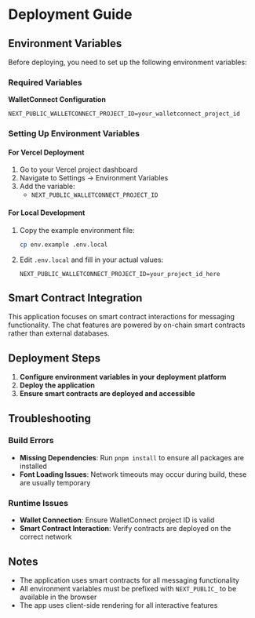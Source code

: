 # Deployment Guide

## Environment Variables

Before deploying, you need to set up the following environment variables:

### Required Variables

**WalletConnect Configuration**
```
NEXT_PUBLIC_WALLETCONNECT_PROJECT_ID=your_walletconnect_project_id
```

### Setting Up Environment Variables

#### For Vercel Deployment

1. Go to your Vercel project dashboard
2. Navigate to Settings → Environment Variables
3. Add the variable:
   - `NEXT_PUBLIC_WALLETCONNECT_PROJECT_ID`

#### For Local Development

1. Copy the example environment file:
   ```bash
   cp env.example .env.local
   ```

2. Edit `.env.local` and fill in your actual values:
   ```
   NEXT_PUBLIC_WALLETCONNECT_PROJECT_ID=your_project_id_here
   ```

## Smart Contract Integration

This application focuses on smart contract interactions for messaging functionality. The chat features are powered by on-chain smart contracts rather than external databases.

## Deployment Steps

1. **Configure environment variables in your deployment platform**
2. **Deploy the application**
3. **Ensure smart contracts are deployed and accessible**

## Troubleshooting

### Build Errors

- **Missing Dependencies**: Run `pnpm install` to ensure all packages are installed
- **Font Loading Issues**: Network timeouts may occur during build, these are usually temporary

### Runtime Issues

- **Wallet Connection**: Ensure WalletConnect project ID is valid
- **Smart Contract Interaction**: Verify contracts are deployed on the correct network

## Notes

- The application uses smart contracts for all messaging functionality
- All environment variables must be prefixed with `NEXT_PUBLIC_` to be available in the browser
- The app uses client-side rendering for all interactive features
